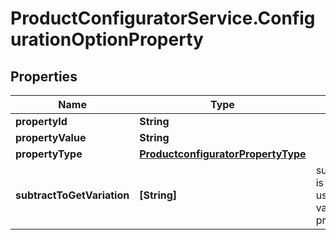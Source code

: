# ProductConfiguratorService.ConfigurationOptionProperty

## Properties

Name | Type | Description | Notes
------------ | ------------- | ------------- | -------------
**propertyId** | **String** |  | [optional] 
**propertyValue** | **String** |  | [optional] 
**propertyType** | [**ProductconfiguratorPropertyType**](ProductconfiguratorPropertyType.md) |  | [optional] 
**subtractToGetVariation** | **[String]** | subtract_to_get_variation is a list of values and is used to calculate the variation from the property value. | [optional] 


